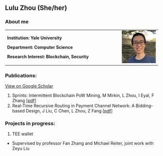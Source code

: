 ## Lulu Zhou (She/her)

### About me
<table border="0">
  <tr>
    <td width="75%">
      <p><b>Institution: Yale University</b></p>
      <p><b>Department: Computer Science </b></p>
      <p><b>Research Interest: Blockchain, Security </b></p>
    </td>
    <td width="25%">
      <img src="./my_photo.png" width="100%">      
    </td>
  </tr>
</table>

### Publications:
[View on Google Scholar](https://scholar.google.com/citations?user=Hx-AeMwAAAAJ&hl=en)
1. Sprints: Intermittent Blockchain PoW Mining, M Mirkin, L Zhou, I Eyal, F Zhang [[pdf]](https://eprint.iacr.org/2023/626)
2. Real-Time Recursive Routing in Payment Channel Network: A Bidding-based Design, J Liu, C Chen, L Zhou, Z Fang [[pdf]](https://dl.ifip.org/db/conf/wiopt/wiopt2022/1570807019.pdf)

### Projects in progress:
1. TEE wallet
  * Supervised by professor Fan Zhang and Michael Reiter, joint work with Zeyu Liu

<!---
### Earlier projects:

1. Analysis of blockchain mining strategy based on MDP
  * This project aims to analyse the best way to mining in proof of work blockchain in order to make maximum profit.
  * [View the project](https://github.com/doris-lessing/Selfish-Mining-Simulator)
  * [View my thesis](https://github.com/doris-lessing/Blockchain_attack_MDP) (This page shows main idea and results, thesis in the repository was written in Chinese.)
  
2. Image processing algorithms implements
  * This project is meant to implements some classical alogorithms in image processing to get a deeper understanding of them. This is a homework project.
  * [View the project of image transformation](https://github.com/zhangyilang/ImageTransform)
  * [View the project of threshholding and interpulation](https://github.com/doris-lessing/image-processing)
  
3. Spark project: Turkey's population data analysis
  * Analyse the data using Spark. This is a homework project.
  * [View the project](https://github.com/doris-lessing/spark_project)
  
4. Social network analysis on Bilibili
  * Crawled data from bilibili.com, analyzed the social network of bilibili.
  * [View the paper](https://github.com/doris-lessing/Social_Network_Mining_on_Bilibili/blob/master/Social%20network%20analysis%20and%20reference%20system%20construction%20on%20Bilibili.pdf)
5. Social network analysis in Chinese rural primary schools
  * We collected questionnaires about the background and social relationships of 227 primary school students when teaching as volunteers. This project focuses on the social network among the students.
  * [View the project](https://github.com/doris-lessing/social-network-mining)
-->
